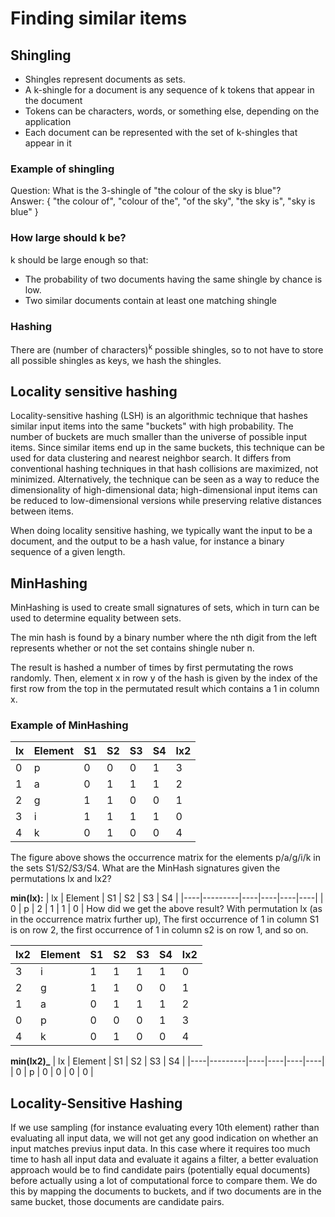 # Finding similar items

## Shingling
- Shingles represent documents as sets.
- A k-shingle for a document is any sequence of k tokens that appear in the document
- Tokens can be characters, words, or something else, depending on the application
- Each document can be represented with the set of k-shingles that appear in it

### Example of shingling
Question: What is the 3-shingle of "the colour of the sky is blue"?\
Answer: { "the colour of", "colour of the", "of the sky", "the sky is", "sky is blue" }

### How large should k be?
k should be large enough so that:
- The probability of two documents having the same shingle by chance is low.
- Two similar documents contain at least one matching shingle

### Hashing
There are (number of characters)<sup>k</sup> possible shingles, so to not have to store all possible shingles as keys, we hash the shingles.

## Locality sensitive hashing
Locality-sensitive hashing (LSH) is an algorithmic technique that hashes similar input items into the same "buckets" with high probability. The number of buckets are much smaller than the universe of possible input items. Since similar items end up in the same buckets, this technique can be used for data clustering and nearest neighbor search. It differs from conventional hashing techniques in that hash collisions are maximized, not minimized. Alternatively, the technique can be seen as a way to reduce the dimensionality of high-dimensional data; high-dimensional input items can be reduced to low-dimensional versions while preserving relative distances between items.

When doing locality sensitive hashing, we typically want the input to be a document, and the output to be a hash value, for instance a binary sequence of a given length.

## MinHashing
MinHashing is used to create small signatures of sets, which in turn can be used to determine equality between sets.

The min hash is found by a binary number where the nth digit from the left represents whether or not the set contains shingle nuber n.

The result is hashed a number of times by first permutating the rows randomly. Then, element x in row y of the hash is given by the index of the first row from the top in the permutated result which contains a 1 in column x.

### Example of MinHashing
| lx | Element | S1 | S2 | S3 | S4 | lx2 |
|----|---------|----|----|----|----|-----|
| 0  | p       | 0  | 0  | 0  | 1  | 3   |
| 1  | a       | 0  | 1  | 1  | 1  | 2   |
| 2  | g       | 1  | 1  | 0  | 0  | 1   |
| 3  | i       | 1  | 1  | 1  | 1  | 0   |
| 4  | k       | 0  | 1  | 0  | 0  | 4   |

The figure above shows the occurrence matrix for the elements p/a/g/i/k in the sets S1/S2/S3/S4. What are the MinHash signatures given the permutations lx and lx2?

**min(lx):**
| lx | Element | S1 | S2 | S3 | S4 |
|----|---------|----|----|----|----|
| 0  | p       | 2  | 1  | 1  | 0  |
How did we get the above result? With permutation lx (as in the occurrence matrix further up), The first occurrence of 1 in column S1 is on row 2, the first occurrence of 1 in column s2 is on row 1, and so on.

| lx2 | Element | S1 | S2 | S3 | S4 | lx2 |
|-----|---------|----|----|----|----|-----|
| 3   | i       | 1  | 1  | 1  | 1  | 0   |
| 2   | g       | 1  | 1  | 0  | 0  | 1   |
| 1   | a       | 0  | 1  | 1  | 1  | 2   |
| 0   | p       | 0  | 0  | 0  | 1  | 3   |
| 4   | k       | 0  | 1  | 0  | 0  | 4   |

**min(lx2)_**
| lx | Element | S1 | S2 | S3 | S4 |
|----|---------|----|----|----|----|
| 0  | p       | 0  | 0  | 0  | 0  |

## Locality-Sensitive Hashing
If we use sampling (for instance evaluating every 10th element) rather than evaluating all input data, we will not get any good indication on whether an input matches previus input data. In this case where it requires too much time to hash all input data and evaluate it agains a filter, a better evaluation approach would be to find candidate pairs (potentially equal documents) before actually using a lot of computational force to compare them. We do this by mapping the documents to buckets, and if two documents are in the same bucket, those documents are candidate pairs.
